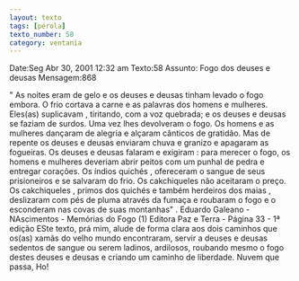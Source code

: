 ```yaml
---
layout: texto
tags: [pérola]
texto_number: 58
category: ventania
---
```

Date:Seg Abr 30, 2001 12:32 am
Texto:58
Assunto: Fogo dos deuses e deusas
Mensagem:868

" As noites eram de gelo e os deuses e deusas tinham levado o fogo embora. 
O frio cortava a carne e as palavras dos homens e mulheres. 
Eles(as) suplicavam , tiritando, com a voz quebrada; e os deuses e deusas se faziam de surdos. 
Uma vez lhes devolveram o fogo. 
Os homens e as mulheres dançaram de alegria e alçaram cânticos de gratidão. 
Mas de repente os deuses e deusas enviaram chuva e granizo e apagaram as fogueiras. 
Os deuses e deusas falaram e exigiram : para merecer o fogo, os homens e mulheres deveriam abrir peitos com um punhal de pedra e entregar corações. 
Os índios quichés , ofereceram o sangue de seus prisioneiros e se salvaram do frio. 
Os cakchiqueles não aceitaram o preço. 
Os cakchiqueles , primos dos quichés e também herdeiros dos maias , deslizaram com pés de pluma através da fumaça e roubaram o fogo e o esconderam nas covas de suas montanhas" . 
Eduardo Galeano - NAscimentos - Memórias do Fogo (1) 
Editora Paz e Terra - Página 33 - 1ª edição 
ESte texto, prá mim, alude de forma clara aos dois caminhos que os(as) xamãs do velho mundo encontraram, servir a deuses e deusas sedentos de sangue ou serem ladinos, ardilosos, roubando mesmo o fogo destes deuses e deusas e criando um caminho de liberdade. 
Nuvem que passa, Ho!